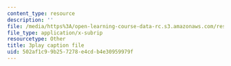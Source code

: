 ```yaml
---
content_type: resource
description: ''
file: /media/https%3A/open-learning-course-data-rc.s3.amazonaws.com/res-ll-005-mathematics-of-big-data-and-machine-learning-january-iap-2020/502af1c99b257278e4cdb4e30959979f_mbr667kATEg.srt
file_type: application/x-subrip
resourcetype: Other
title: 3play caption file
uid: 502af1c9-9b25-7278-e4cd-b4e30959979f
---
```

